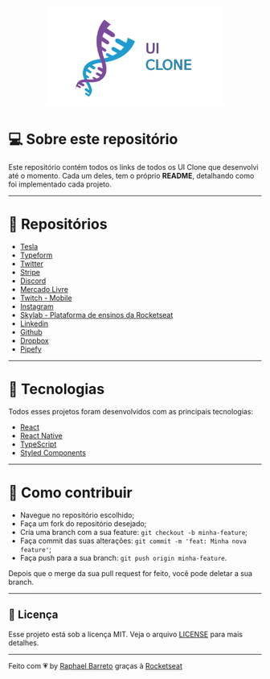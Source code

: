 <h1 align="center">
  <img alt="UI Clone" title="#delicinha" src=".github/ui-clone.png" width="350px" />
  <br/>
</h1>


# 💻 Sobre este repositório

Este repositório contém todos os links de todos os UI Clone que desenvolvi até o momento. Cada um deles, tem o próprio **README**, detalhando como foi implementado cada projeto.

___

# 📮 Repositórios 

* [Tesla](https://github.com/raphabarreto/tesla-homepage-clone)
* [Typeform](https://github.com/raphabarreto/typeform-homepage-clone)
* [Twitter](https://github.com/raphabarreto/twitter-clone)
* [Stripe](https://github.com/raphabarreto/stripe-menu-clone)
* [Discord](https://github.com/raphabarreto/discord-clone)
* [Mercado Livre](https://github.com/raphabarreto/mercadolivre-clone)
* [Twitch - Mobile](https://github.com/raphabarreto/twitch-mobile-clone)
* [Instagram](https://github.com/raphabarreto/instaclone)
* [Skylab - Plataforma de ensinos da Rocketseat](https://github.com/raphabarreto/skylab-login-clone)
* [Linkedin](https://github.com/raphabarreto/linkedin-clone)
* [Github](https://github.com/raphabarreto/github-clone)
* [Dropbox](https://github.com/raphabarreto/dropbox-clone)
* [Pipefy](https://github.com/raphabarreto/pipefyclone)

___

# 🚀 Tecnologias

Todos esses projetos foram desenvolvidos com as principais tecnologias:

- [React](https://reactjs.org)
- [React Native](https://reactnative.dev/)
- [TypeScript](https://www.typescriptlang.org/)
- [Styled Components](https://styled-components.com/)

---
# 🤔 Como contribuir

- Navegue no repositório escolhido;
- Faça um fork do repositório desejado;
- Cria uma branch com a sua feature: `git checkout -b minha-feature`;
- Faça commit das suas alterações: `git commit -m 'feat: Minha nova feature'`;
- Faça push para a sua branch: `git push origin minha-feature`.

Depois que o merge da sua pull request for feito, você pode deletar a sua branch.

---

## 🧾 Licença

Esse projeto está sob a licença MIT. Veja o arquivo [LICENSE](LICENSE.md) para mais detalhes.

---

Feito com 💗 by [Raphael Barreto](https://bit.ly/contato-linkedin) graças à [Rocketseat](https://rocketseat.com.br/)
